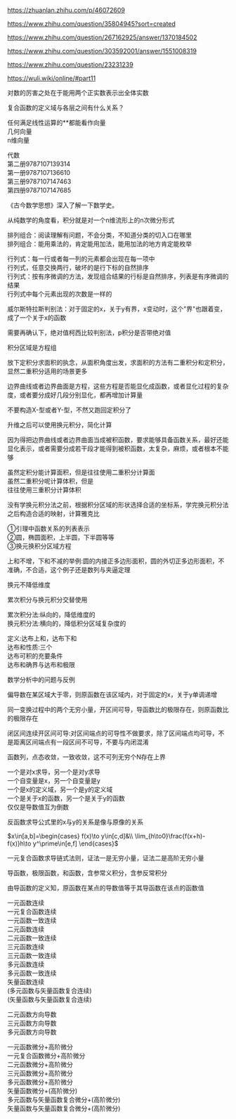 https://zhuanlan.zhihu.com/p/46072609    
    
https://www.zhihu.com/question/35804945?sort=created    
    
https://www.zhihu.com/question/267162925/answer/1370184502    
    
https://www.zhihu.com/question/303592001/answer/1551008319    
    
https://www.zhihu.com/question/23231239    
    
https://wuli.wiki/online/#part11    
    
对数的厉害之处在于能用两个正实数表示出全体实数    
    
复合函数的定义域与各层之间有什么关系？    
    
任何满足线性运算的**都能看作向量    
几何向量    
n维向量    
    
代数    
第二册9787107139314    
第一册9787107136610    
第三册9787107147463    
第四册9787107147685    
    
《古今数学思想》深入了解一下数学史。    
    
从纯数学的角度看，积分就是对一个n维流形上的n次微分形式    
    
排列组合：阅读理解有问题，不会分类，不知道分类的切入口在哪里    
排列组合：能用乘法的，肯定能用加法，能用加法的地方肯定能枚举    
    
行列式：每一行或者每一列的元素都会出现在每一项中    
行列式，任意交换两行，破坏的是行下标的自然排序    
行列式：按有序微调的方法，发现组合结果的行标是自然排序，列表是有序微调的结果    
行列式中每个元素出现的次数是一样的    
    
    
威尔斯特拉斯判别法：对于固定的x，关于y有界，x变动时，这个"界"也跟着变，成了一个关于x的函数    
    
需要再确认下，绝对值柯西比较判别法，p积分是否带绝对值    
    
积分区域是方程组    
    
放下定积分求面积的执念，从面积角度出发，求面积的方法有二重积分和定积分，显然二重积分适用的场景更多    
    
边界曲线或者边界曲面是方程，这些方程是否能显化成函数，或者显化过程的复杂度，或者要分成好几段分别显化，都再增加计算量    
    
不要构造X-型或者Y-型，不然又跑回定积分了    
    
升维之后可以使用换元积分，简化计算    
    
因为得把边界曲线或者边界曲面当成被积函数，要求能够具备函数关系，最好还能显化表示，或者需要分成若干段才能得到被积函数，太复杂，麻烦，或者根本不能够    
    
虽然定积分能计算面积，但是往往使用二重积分计算面    
虽然二重积分呢计算体积，但是    
往往使用三重积分计算体积    
    
没有学换元积分法之前，根据积分区域的形状选择合适的坐标系，学完换元积分法之后构造合适的映射，计算雅克比    
    
①引理中函数关系的列表表示    
②圆，椭圆面积，上半圆，下半圆等等    
③换元换积分区域方程    
    
    
上和不增，下和不减的举例:圆的内接正多边形面积，圆的外切正多边形面积，不准确，不合适，这个例子还是数列与夹逼定理    
    
换元不降低维度    
    
累次积分与换元积分交替使用    
    
    
累次积分法:纵向的，降低维度的    
换元积分法:横向的，降低积分区域复杂度的    
    
定义:达布上和，达布下和    
达布和性质:三个    
达布可积的充要条件    
达布和确界与达布和极限    
    
数学分析中的问题与反例    
    
偏导数在某区域大于零，则原函数在该区域内，对于固定的x，关于y单调递增    
    
同一变换过程中的两个无穷小量，开区间可导，导函数比的极限存在，则原函数比的极限存在    
    
闭区间连续开区间可导:对区间端点的可导性不做要求，除了区间端点均可导，不是距离区间端点有一段区间不可导，不要与内闭混淆    
    
函数列，点态收敛，一致收敛，这不可列无穷个N存在上界    
    
一个是对x求导，另一个是对y求导    
一个自变量是x，另一个自变量是y    
一个是x的定义域，另一个是y的定义域    
一个是关于x的函数，另一个是关于y的函数    
仅仅是导数值互为倒数    
    
反函数求导公式里的x与y的关系是像与原像的关系    
    
 $x\in[a,b]=\begin{cases}    
f(x)\to y\in[c,d]&\\    
\lim_{h\to0}\frac{f(x+h)-f(x)}h\to y^\prime\in[e,f]    
\end{cases}$     
    
一元复合函数求导链式法则，证法一是无穷小量，证法二是高阶无穷小量    
    
导函数，极限函数，和函数，含参常义积分，含参反常积分    
    
由导函数的定义知，原函数在某点的导数值等于其导函数在该点的函数值    
    
一元函数连续    
一元复合函数连续    
一元函数一致连续    
二元函数连续    
二元函数一致连续    
三元函数连续    
三元函数一致连续    
多元函数连续    
多元函数一致连续    
矢量函数连续    
(多元函数与矢量函数复合连续)    
(矢量函数与矢量函数复合连续)    
    
    
二元函数方向导数    
三元函数方向导数    
多元函数方向导数    
    
    
一元函数微分+高阶微分    
一元复合函数微分+高阶微分    
二元函数微分+高阶微分    
三元函数微分+高阶微分    
多元函数微分+高阶微分    
矢量函数微分+(高阶微分)    
多元函数与矢量函数复合微分+(高阶微分)    
矢量函数与矢量函数复合微分+(高阶微分)    
    
